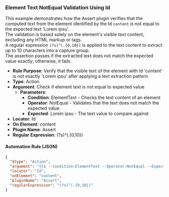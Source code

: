 ### Element Text NotEqual Validation Using Id

This example demonstrates how the Assert plugin verifies that the computed text from the element identified by the Id `content` is not equal to the expected text 'Lorem ipsu'.  
The validation is based solely on the element's visible text content, excluding any HTML markup or tags.  
A regular expression `(?s)^(.{0,10})` is applied to the text content to extract up to 10 characters into a capture group.  
The assertion passes if the extracted text does not match the expected value exactly; otherwise, it fails.

- **Rule Purpose**: Verify that the visible text of the element with Id 'content' is not exactly 'Lorem ipsu' after applying a text extraction pattern  
- **Type**: Action  
- **Argument**: Check if element text is not equal to expected value  
  - **Parameters**:  
    - **Condition**: ElementText - Checks the text content of an element  
    - **Operator**: NotEqual - Validates that the text does not match the expected value  
    - **Expected**: Lorem ipsu - The text value to compare against  
- **Locator**: Id  
- **On Element**: content  
- **Plugin Name**: Assert  
- **Regular Expression**: (?s)^(.{0,10})

#### Automation Rule (JSON)

```json
{
  "$type": "Action",
  "argument": "{{$ --Condition:ElementText --Operator:NotEqual --Expected:Lorem ipsu}}",
  "locator": "Id",
  "onElement": "content",
  "pluginName": "Assert",
  "regularExpression": "(?s)^(.{0,10})"
}
```
